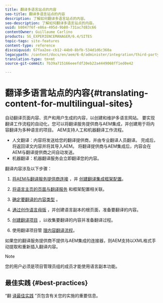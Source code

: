 ```yaml
---
title: 翻译多语言站点的内容
seo-title: 翻译多语言站点的内容
description: 了解如何翻译多语言站点的内容。
seo-description: 了解如何翻译多语言站点的内容。
uuid: b8047f6f-e86a-495d-9b80-731ac7d83c66
contentOwner: Guillaume Carlino
products: SG_EXPERIENCEMANAGER/6.4/SITES
topic-tags: site-features
content-type: reference
discoiquuid: 67faa2ee-cb12-44b0-8bfb-534d1d6c360a
legacypath: /content/docs/en/aem/6-0/administer/integration/third-party-services/machine-translation
translation-type: tm+mt
source-git-commit: 7b39a715166eeefdf20eb22a4449068ff1ed0e42

---
```



# 翻译多语言站点的内容{#translating-content-for-multilingual-sites}

自动翻译页面内容、资产和用户生成的内容，以创建和维护多语言网站。 要实现翻译工作流程的自动化，您可以将翻译服务提供商与AEM集成，并创建用于将内容翻译为多种语言的项目。 AEM支持人工和机器翻译工作流程。

* 人文翻译：内容将发送给您的翻译提供商，并由专业翻译人员翻译。 完成后，将返回译文内容并将其导入AEM。 将翻译提供商与AEM集成后，内容会在AEM与翻译提供商之间自动发送。
* 机器翻译：机器翻译服务会立即翻译您的内容。

翻译内容涉及以下步骤：

1. [将AEM与翻译服务提供商连接](/help/sites-administering/tc-tic.md#connecting-to-a-translation-service-provider) ，并 [创建翻译集成框架配置](/help/sites-administering/tc-tic.md)。

1. [将语言主页的页面与翻译服务](/help/sites-administering/tc-tic.md#configuring-pages-for-translation) 和框架配置相关联。
1. [确定要翻译的内容类型](/help/sites-administering/tc-rules.md) 。
1. [通过创作语言母版](/help/sites-administering/tc-prep.md) ，并创建语言副本的根页面，准备要翻译的内容。
1. [创建翻译项目](/help/sites-administering/tc-manage.md) ，以收集要翻译的内容并准备翻译过程。
1. 使用翻译项目管 [理内容翻译流程](/help/sites-administering/tc-manage.md)。

如果您的翻译服务提供商不提供与AEM集成的连接器，则AEM支持以XML格式手动提取和重新插入翻译内容。

>[!NOTE]
>
>您的用户必须是项目管理员组的成员才能使用语言副本功能。

## 最佳实践 {#best-practices}

“翻 [译最佳实践](/help/sites-administering/tc-bp.md) ”页包含有关您的实施的重要信息。
